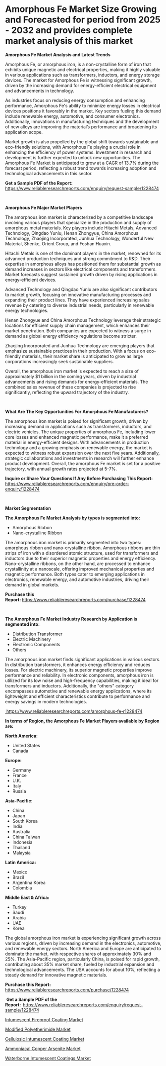<p><h1>Amorphous Fe Market Size Growing and Forecasted for period from 2025 - 2032 and provides complete market analysis of this market</h1></p><p><strong>Amorphous Fe Market Analysis and Latest Trends</strong></p>
<p><p>Amorphous Fe, or amorphous iron, is a non-crystalline form of iron that exhibits unique magnetic and electrical properties, making it highly valuable in various applications such as transformers, inductors, and energy storage devices. The market for Amorphous Fe is witnessing significant growth, driven by the increasing demand for energy-efficient electrical equipment and advancements in technology. </p><p>As industries focus on reducing energy consumption and enhancing performance, Amorphous Fe's ability to minimize energy losses in electrical devices positions it favorably in the market. Key sectors fueling this demand include renewable energy, automotive, and consumer electronics. Additionally, innovations in manufacturing techniques and the development of new alloys are improving the material’s performance and broadening its application scope.</p><p>Market growth is also propelled by the global shift towards sustainable and eco-friendly solutions, with Amorphous Fe playing a crucial role in enhancing the efficiency of power systems. Investment in research and development is further expected to unlock new opportunities. The Amorphous Fe Market is anticipated to grow at a CAGR of 13.7% during the forecast period, reflecting a robust trend towards increasing adoption and technological advancements in this sector.</p></p>
<p><strong>Get a Sample PDF of the Report:&nbsp;</strong> <a href="https://www.reliableresearchreports.com/enquiry/request-sample/1228474?utm_campaign=120&utm_medium=2&utm_source=Github&utm_content=ia&utm_term=02022025&utm_id=amorphous-fe">https://www.reliableresearchreports.com/enquiry/request-sample/1228474</a></p>
<p>&nbsp;</p>
<p><strong>Amorphous Fe Major Market Players</strong></p>
<p><p>The amorphous iron market is characterized by a competitive landscape involving various players that specialize in the production and supply of amorphous metal materials. Key players include Hitachi Metals, Advanced Technology, Qingdao Yunlu, Henan Zhongyue, China Amorphous Technology, Zhaojing Incorporated, Junhua Technology, Wonderful New Material, Shenke, Orient Group, and Foshan Huaxin.</p><p>Hitachi Metals is one of the dominant players in the market, renowned for its advanced production techniques and strong commitment to R&D. Their expertise in amorphous alloys has positioned them for substantial growth as demand increases in sectors like electrical components and transformers. Market forecasts suggest sustained growth driven by rising applications in energy-efficient devices.</p><p>Advanced Technology and Qingdao Yunlu are also significant contributors to market growth, focusing on innovative manufacturing processes and expanding their product lines. They have experienced increasing sales revenue by catering to diverse industrial needs, particularly in renewable energy technologies.</p><p>Henan Zhongyue and China Amorphous Technology leverage their strategic locations for efficient supply chain management, which enhances their market penetration. Both companies are expected to witness a surge in demand as global energy efficiency regulations become stricter.</p><p>Zhaojing Incorporated and Junhua Technology are emerging players that emphasize sustainable practices in their production. With a focus on eco-friendly materials, their market share is anticipated to grow as large corporations increasingly seek sustainable suppliers.</p><p>Overall, the amorphous iron market is expected to reach a size of approximately $1 billion in the coming years, driven by industrial advancements and rising demands for energy-efficient materials. The combined sales revenue of these companies is projected to rise significantly, reflecting the upward trajectory of the industry.</p></p>
<p>&nbsp;</p>
<p><strong>What Are The Key Opportunities For Amorphous Fe Manufacturers?</strong></p>
<p><p>The amorphous iron market is poised for significant growth, driven by increasing demand in applications such as transformers, inductors, and electric vehicles. The unique properties of amorphous Fe, including lower core losses and enhanced magnetic performance, make it a preferred material in energy-efficient designs. With advancements in production technology and a growing emphasis on renewable energy, the market is expected to witness robust expansion over the next five years. Additionally, strategic collaborations and investments in research will further enhance product development. Overall, the amorphous Fe market is set for a positive trajectory, with annual growth rates projected at 5-7%.</p></p>
<p><strong>Inquire or Share Your Questions If Any Before Purchasing This Report:</strong> <a href="https://www.reliableresearchreports.com/enquiry/pre-order-enquiry/1228474?utm_campaign=120&utm_medium=2&utm_source=Github&utm_content=ia&utm_term=02022025&utm_id=amorphous-fe">https://www.reliableresearchreports.com/enquiry/pre-order-enquiry/1228474</a></p>
<p>&nbsp;</p>
<p><strong>Market Segmentation</strong></p>
<p><strong>The Amorphous Fe Market Analysis by types is segmented into:</strong></p>
<p><ul><li>Amorphous Ribbon</li><li>Nano-crystalline Ribbon</li></ul></p>
<p><p>The amorphous iron market is primarily segmented into two types: amorphous ribbon and nano-crystalline ribbon. Amorphous ribbons are thin strips of iron with a disordered atomic structure, used for transformers and inductors due to their superior magnetic properties and energy efficiency. Nano-crystalline ribbons, on the other hand, are processed to enhance crystallinity at a nanoscale, offering improved mechanical properties and magnetic performance. Both types cater to emerging applications in electronics, renewable energy, and automotive industries, driving their demand in global markets.</p></p>
<p><strong>Purchase this Report:&nbsp;</strong><a href="https://www.reliableresearchreports.com/purchase/1228474?utm_campaign=120&utm_medium=2&utm_source=Github&utm_content=ia&utm_term=02022025&utm_id=amorphous-fe">https://www.reliableresearchreports.com/purchase/1228474</a></p>
<p>&nbsp;</p>
<p><strong>The Amorphous Fe Market Industry Research by Application is segmented into:</strong></p>
<p><ul><li>Distribution Transformer</li><li>Electric Machinery</li><li>Electronic Components</li><li>Others</li></ul></p>
<p><p>The amorphous iron market finds significant applications in various sectors. In distribution transformers, it enhances energy efficiency and reduces losses. For electric machinery, its superior magnetic properties improve performance and reliability. In electronic components, amorphous iron is utilized for its low noise and high-frequency capabilities, making it ideal for transformers and inductors. Additionally, the "others" category encompasses automotive and renewable energy applications, where its lightweight and efficient characteristics contribute to performance and energy savings in modern technologies.</p></p>
<p><a href="https://www.reliableresearchreports.com/amorphous-fe-r1228474?utm_campaign=120&utm_medium=2&utm_source=Github&utm_content=ia&utm_term=02022025&utm_id=amorphous-fe">&nbsp;https://www.reliableresearchreports.com/amorphous-fe-r1228474</a></p>
<p><strong>In terms of Region, the Amorphous Fe Market Players available by Region are:</strong></p>
<p>
    <p> <strong> North America: </strong>
        <ul>
            <li>United States</li>
            <li>Canada</li>
        </ul>
        </p> 
    <p> <strong> Europe: </strong>
        <ul>
            <li>Germany</li>
            <li>France</li>
            <li>U.K.</li>
            <li>Italy</li>
            <li>Russia</li>
        </ul>
        </p> 
    <p> <strong> Asia-Pacific: </strong>
        <ul>
            <li>China</li>
            <li>Japan</li>
            <li>South Korea</li>
            <li>India</li>
            <li>Australia</li>
            <li>China Taiwan</li>
            <li>Indonesia</li>
            <li>Thailand</li>
            <li>Malaysia</li>
        </ul>
        </p> 
    <p> <strong> Latin America: </strong>
        <ul>
            <li>Mexico</li>
            <li>Brazil</li>
            <li>Argentina Korea</li>
            <li>Colombia</li>
        </ul>
        </p> 
    <p> <strong> Middle East & Africa: </strong>
        <ul>
            <li>Turkey</li>
            <li>Saudi</li>
            <li>Arabia</li>
            <li>UAE</li>
            <li>Korea</li>
        </ul>
    </p>
    </p>
<p><p>The global amorphous iron market is experiencing significant growth across various regions, driven by increasing demand in the electronics, automotive, and renewable energy sectors. North America and Europe are anticipated to dominate the market, with respective shares of approximately 30% and 25%. The Asia-Pacific region, particularly China, is poised for rapid growth, contributing about 35% market share, fueled by industrial expansion and technological advancements. The USA accounts for about 10%, reflecting a steady demand for innovative magnetic materials.</p></p>
<p><strong>Purchase this Report: </strong><a href="https://www.reliableresearchreports.com/purchase/1228474?utm_campaign=120&utm_medium=2&utm_source=Github&utm_content=ia&utm_term=02022025&utm_id=amorphous-fe">https://www.reliableresearchreports.com/purchase/1228474</a></p>
<p>&nbsp;<strong>Get a Sample PDF of the Report:&nbsp;&nbsp;</strong><a href="https://www.reliableresearchreports.com/enquiry/request-sample/1228474?utm_campaign=120&utm_medium=2&utm_source=Github&utm_content=ia&utm_term=02022025&utm_id=amorphous-fe">https://www.reliableresearchreports.com/enquiry/request-sample/1228474</a></p>
<p><strong></strong></p>
<p><p><a href="https://github.com/nabadeneme/Market-Research-Report-List-1/blob/main/intumescent-fireproof-coating-market.md?utm_campaign=120&utm_medium=2&utm_source=Github&utm_content=ia&utm_term=02022025&utm_id=amorphous-fe">Intumescent Fireproof Coating Market</a></p><p><a href="https://github.com/vitrilaoire/Market-Research-Report-List-1/blob/main/modified-polyetherimide-market.md?utm_campaign=120&utm_medium=2&utm_source=Github&utm_content=ia&utm_term=02022025&utm_id=amorphous-fe">Modified Polyetherimide Market</a></p><p><a href="https://github.com/ovtkosle/Market-Research-Report-List-1/blob/main/cellulosic-intumescent-coating-market.md?utm_campaign=120&utm_medium=2&utm_source=Github&utm_content=ia&utm_term=02022025&utm_id=amorphous-fe">Cellulosic Intumescent Coating Market</a></p><p><a href="https://github.com/namaqbagels64/Market-Research-Report-List-1/blob/main/ammoniacal-copper-arsenite-market.md?utm_campaign=120&utm_medium=2&utm_source=Github&utm_content=ia&utm_term=02022025&utm_id=amorphous-fe">Ammoniacal Copper Arsenite Market</a></p><p><a href="https://github.com/ramraomeyie/Market-Research-Report-List-1/blob/main/waterborne-intumescent-coatings-market.md?utm_campaign=120&utm_medium=2&utm_source=Github&utm_content=ia&utm_term=02022025&utm_id=amorphous-fe">Waterborne Intumescent Coatings Market</a></p></p>